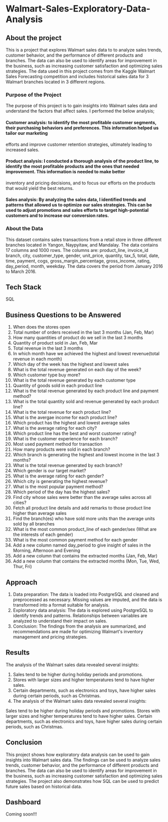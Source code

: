 # Walmart-Sales-Exploratory-Data-Analysis

## About the project
This is a project that explores Walmart sales data to to analyze sales trends, customer behavior, and the performance of different products and branches. The data can also be used to identify areas for improvement in the business, such as increasing customer satisfaction and optimizing sales strategies. The data used in this project comes from the Kaggle Walmart Sales Forecasting competition and includes historical sales data for 3 Walmart branches located in 3 different regions.

### Purpose of the Project
The purpose of this project is to gain insights into Walmart sales data and understand the factors that affect sales. I performed the below analysis;
#### Customer analysis: to identify the most profitable customer segments, their purchasing behaviors and preferences. This information helped us tailor our marketing 
efforts and improve customer retention strategies, ultimately leading to increased sales.  
#### Product analysis: I conducted a thorough analysis of the product line, to identify the most profitable products and the ones that needed improvement. This information is needed to make better 
inventory and pricing decisions, and to focus our efforts on the products that would yield the best returns.
#### Sales analysis: By analyzing the sales data, I identified trends and patterns that allowed us to optimize our sales strategies. This can be used to adjust promotions and sales efforts to target high-potential customers and to increase our conversion rates.

### About the Data
This dataset contains sales transactions from a retail store in three different branches located in Yangon, Naypyitaw, and Mandalay. The data contains 17 columns and 1000 rows. The columns are: product_line, invoice_id	branch,	city, customer_type,	gender, unit_price,	quantity,	tax_5, total, date,	time,	payment,	cogs,	gross_margin_percentage,	gross_income,	rating,	day_period,	month,	weekday. The data covers the period from January 2016 to March 2016.

## Tech Stack
SQL

## Business Questions to be Answered
1. When does the stores open
2. Total number of orders received in the last 3 months (Jan, Feb, Mar)
3. How many quantities of product do we sell in the last 3 months
4. Quantity of product sold in Jan, Feb, Mar
5. Total revenue in the last 3 months
6. In which month have we achieved the highest and lowest revenue(total revenue in each month)
7. Which day of the week has the highest and lowest sales
8. What is the total revenue generated on each day of the week?
9. Which customer type buy more?
10. What is the total revenue generated by each customer type
11. Quantity of goods sold in each product line
12. What is the total revenue generated by each product line and payment method?
13. What is the total quantity sold and revenue generated by each product line?
14. What is the total revenue for each product line?
15. What is the avergae income for each product line?
16. Which product has the highest and lowest average sales
17. What is the average rating for each city?
18. Which product line has the best and worst customer rating?
19. What is the customer experience for each branch?
20. Most used payment method for transaction
21. How many products were sold in each branch?
22. Which branch is generating the highest and lowest income in the last 3 months?
23. What is the total revenue generated by each branch?
24. Which gender is our target market?
25. What is the average rating for each gender?
26. Which city is generating the highest revenue?
27. What is the most popular payment method?
28. Which period of the day has the highest sales?
29. Find city whose sales were better than the average sales across all cities?
30. Fetch all product line details and add remarks to those product line higher than average sales
31. Find the branch(es) who have sold more units than the average units sold by all branches
32. What is the most common product_line of each gender/sex (What are the interests of each gender)
33. What is the most common payment method for each gender
34. Add a new column named day_period to give insight of sales in the Morning, Afternoon and Evening
35. Add a new column that contains the extracted months (Jan, Feb, Mar)
36. Add a new column that contains the extracted months (Mon, Tue, Wed, Thur, Fri)

## Approach
1. Data preparation: The data is loaded into PostgreSQL and cleaned and preprocessed as necessary. Missing values are imputed, and the data is transformed into a format suitable for analysis.
2. Exploratory data analysis: The data is explored using PostgreSQL to identify trends and patterns. Relationships between variables are analyzed to understand their impact on sales.
3. Conclusion: The findings from the analysis are summarized, and recommendations are made for optimizing Walmart's inventory management and pricing strategies.

## Results
The analysis of the Walmart sales data revealed several insights:

1. Sales tend to be higher during holiday periods and promotions.
2. Stores with larger sizes and higher temperatures tend to have higher sales.
3. Certain departments, such as electronics and toys, have higher sales during certain periods, such as Christmas.
4. The analysis of the Walmart sales data revealed several insights:

Sales tend to be higher during holiday periods and promotions.
Stores with larger sizes and higher temperatures tend to have higher sales.
Certain departments, such as electronics and toys, have higher sales during certain periods, such as Christmas.

## Conclusion    
This project shows how exploratory data analysis can be used to gain insights into Walmart sales data. The findings can be used to analyze sales trends, customer behavior, and the performance of different products and branches. The data can also be used to identify areas for improvement in the business, such as increasing customer satisfaction and optimizing sales strategies. The project also demonstrates how SQL can be used to predict future sales based on historical data.

## Dashboard
Coming soon!!!

